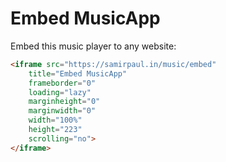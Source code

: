 # Embed MusicApp

Embed this music player to any website:

```html
<iframe src="https://samirpaul.in/music/embed"
	title="Embed MusicApp"
	frameborder="0"
	loading="lazy"
	marginheight="0"
	marginwidth="0"
	width="100%"
	height="223"
	scrolling="no">
</iframe>
```
